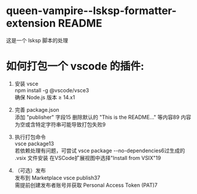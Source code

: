 # queen-vampire--lsksp-formatter-extension README

这是一个 lsksp 脚本的处理



# 如何打包一个 vscode 的插件:

1. 安装 vsce	
npm install -g @vscode/vsce3	
确保 Node.js 版本 ≥ 14.x1

2. 完善 package.json	
添加 "publisher" 字段15	删除默认的 "This is the README..." 等内容89	
内容为空或含特定字符串可能导致打包失败9

3. 执行打包命令	
vsce package13	
若依赖处理有问题，可尝试 vsce package --no-dependencies6过生成的 .vsix 文件安装	
在VSCode扩展视图中选择"Install from VSIX"19	

4. （可选）发布	
发布到 Marketplace	vsce publish37	
需提前创建发布者账号并获取 Personal Access Token (PAT)7
